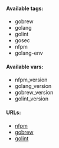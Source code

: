 #### Available tags:
- gobrew
- golang
- golint
- gosec
- nfpm
- golang-env

#### Available vars:
- nfpm_version
- golang_version
- gobrew_version
- golint_version

#### URLs:
- [nfpm](https://github.com/goreleaser/nfpm/releases)
- [gobrew](https://github.com/kevincobain2000/gobrew/releases)
- [golint](https://github.com/golangci/golangci-lint/releases)
